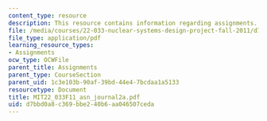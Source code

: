 ```yaml
---
content_type: resource
description: This resource contains information regarding assignments.
file: /media/courses/22-033-nuclear-systems-design-project-fall-2011/d7bbd0a8c369bbe240b6aa046507ceda_MIT22_033F11_asn_journal2a.pdf
file_type: application/pdf
learning_resource_types:
- Assignments
ocw_type: OCWFile
parent_title: Assignments
parent_type: CourseSection
parent_uid: 1c3e103b-90af-39bd-44e4-7bcdaa1a5133
resourcetype: Document
title: MIT22_033F11_asn_journal2a.pdf
uid: d7bbd0a8-c369-bbe2-40b6-aa046507ceda
---
```


